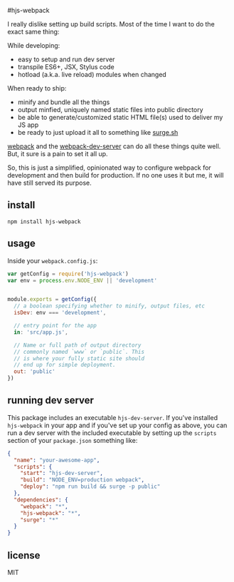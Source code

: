 #hjs-webpack

I really dislike setting up build scripts. Most of the time I want to do the exact same thing:

While developing:

  - easy to setup and run dev server
  - transpile ES6+, JSX, Stylus code
  - hotload (a.k.a. live reload) modules when changed

When ready to ship:

  - minify and bundle all the things
  - output minfied, uniquely named static files into public directory
  - be able to generate/customized static HTML file(s) used to deliver my JS app
  - be ready to just upload it all to something like [surge.sh](http://surge.sh/)

[webpack](http://webpack.github.io) and the [webpack-dev-server](http://webpack.github.io/docs/webpack-dev-server.html) can do all these things quite well. But, it sure is a pain to set it all up.

So, this is just a simplified, opinionated way to configure webpack for development and then build for production. If no one uses it but me, it will have still served its purpose.

## install

```
npm install hjs-webpack
```

## usage

Inside your `webpack.config.js`:

```js
var getConfig = require('hjs-webpack')
var env = process.env.NODE_ENV || 'development'


module.exports = getConfig({
  // a boolean specifying whether to minify, output files, etc
  isDev: env === 'development',

  // entry point for the app
  in: 'src/app.js',

  // Name or full path of output directory
  // commonly named `www` or `public`. This
  // is where your fully static site should
  // end up for simple deployment.
  out: 'public'
})

```

## running dev server

This package includes an executable `hjs-dev-server`. If you've installed `hjs-webpack` in your app and if you've set up your config as above, you can run a dev server with the included executable by setting up the `scripts` section of your `package.json` something like:

```json
{
  "name": "your-awesome-app",
  "scripts": {
    "start": "hjs-dev-server",
    "build": "NODE_ENV=production webpack",
    "deploy": "npm run build && surge -p public"
  },
  "dependencies": {
    "webpack": "*",
    "hjs-webpack": "*",
    "surge": "*"
  }
}

```

## license

MIT
